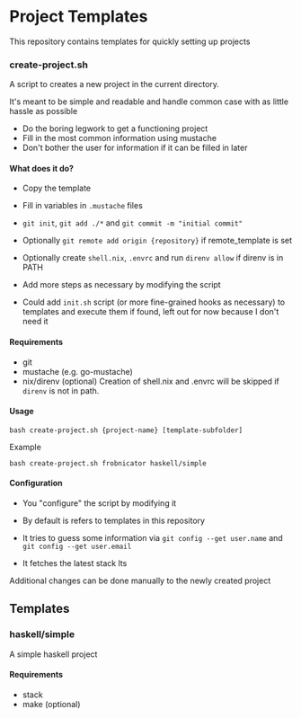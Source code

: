 # Project Templates

This repository contains templates for quickly setting up projects

### create-project.sh

A script to creates a new project in the current directory.

It's meant to be simple and readable and handle common case with as little
hassle as possible

* Do the boring legwork to get a functioning project
* Fill in the most common information using mustache
* Don't bother the user for information if it can be filled in later

#### What does it do?

* Copy the template
* Fill in variables in `.mustache` files
* `git init`, `git add ./*` and `git commit -m "initial commit"`
* Optionally `git remote add origin {repository}` if remote_template is set
* Optionally create `shell.nix`, `.envrc` and run `direnv allow` if direnv is in PATH

* Add more steps as necessary by modifying the script
* Could add `init.sh` script (or more fine-grained hooks as necessary) to
  templates and execute them if found, left out for now because I don't need it

#### Requirements

* git
* mustache (e.g. go-mustache)
* nix/direnv (optional)
Creation of shell.nix and .envrc will be skipped if `direnv` is not in path.

#### Usage

```
bash create-project.sh {project-name} [template-subfolder]
```

Example

```
bash create-project.sh frobnicator haskell/simple
```

#### Configuration

* You "configure" the script by modifying it
* By default is refers to templates in this repository

* It tries to guess some information via `git config --get user.name` and `git config --get user.email`
* It fetches the latest stack lts

Additional changes can be done manually to the newly created project

## Templates

### haskell/simple

A simple haskell project

#### Requirements
* stack
* make (optional)
